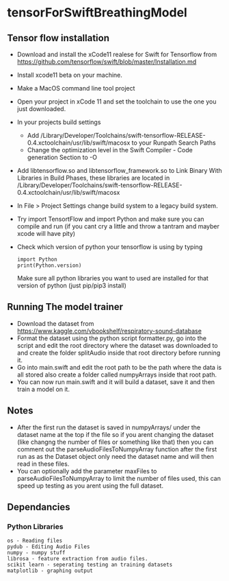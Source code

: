 # tensorForSwiftBreathingModel


## Tensor flow installation

- Download and install the xCode11 realese for Swift for Tensorflow from https://github.com/tensorflow/swift/blob/master/Installation.md
- Install xcode11 beta on your machine.
- Make a MacOS command line tool project
- Open your project in xCode 11 and set the toolchain to use the one you just downloaded.
- In your projects build settings 
  - Add /Library/Developer/Toolchains/swift-tensorflow-RELEASE-0.4.xctoolchain/usr/lib/swift/macosx to your Runpath Search Paths
  - Change the optimization level in the Swift Compiler - Code generation Section to -O
- Add libtensorflow.so and libtensorflow_framework.so to Link Binary With Libraries in Build Phases, these libraries are located in /Library/Developer/Toolchains/swift-tensorflow-RELEASE-0.4.xctoolchain/usr/lib/swift/macosx
- In File > Project Settings change build system to a legacy build system.

- Try import TensortFlow and import Python and make sure you can compile and run (if you cant cry a little and throw a tantram and mayber xcode will have pity)
- Check which version of python your tensorflow is using by typing 
  ```
  import Python
  print(Python.version)
  ```
  Make sure all python libraries you want to used are installed for that version of python (just pip/pip3 install)

## Running The model trainer

- Download the dataset from https://www.kaggle.com/vbookshelf/respiratory-sound-database
- Format the dataset using the python script formatter.py, go into the script and edit the root directory where the dataset was downloaded to and create the folder splitAudio inside that root directory before running it.
- Go into main.swift and edit the root path to be the path where the data is all stored also create a folder called numpyArrays inside that root path.
- You can now run main.swift and it will build a dataset, save it and then train a model on it.

## Notes
- After the first run the dataset is saved in numpyArrays/ under the dataset name at the top if the file so if you arent changing the dataset (like changng the number of files or something like that) then you can comment out the parseAudioFilesToNumpyArray function after the first run as as the Dataset object only need the dataset name and will then read in these files.
- You can optionally add the parameter maxFiles to parseAudioFilesToNumpyArray to limit the number of files used, this can speed up testing as you arent using the full dataset.

## Dependancies
### Python Libraries 
```
os - Reading files
pydub - Editing Audio Files
numpy - numpy stuff
librosa - feature extraction from audio files.
scikit learn - seperating testing an training datasets
matplotlib - graphing output
```
